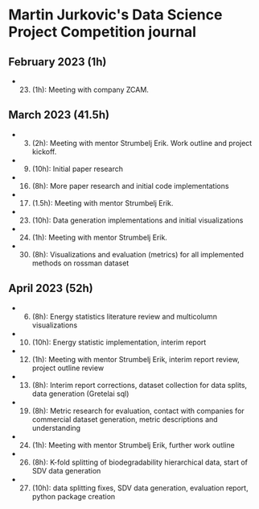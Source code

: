 # Martin Jurkovic's Data Science Project Competition journal

## February 2023 (1h)
* 23. (1h): Meeting with company ZCAM. 

## March 2023 (41.5h)
* 3. (2h): Meeting with mentor Strumbelj Erik. Work outline and project kickoff.
* 9. (10h): Initial paper research
* 16. (8h): More paper research and initial code implementations
* 17. (1.5h): Meeting with mentor Strumbelj Erik.
* 23. (10h): Data generation implementations and initial visualizations
* 24. (1h): Meeting with mentor Strumbelj Erik.
* 30. (8h): Visualizations and evaluation (metrics) for all implemented methods on rossman dataset

## April 2023 (52h)
* 6. (8h): Energy statistics literature review and multicolumn visualizations
* 10. (10h): Energy statistic implementation, interim report
* 12. (1h): Meeting with mentor Strumbelj Erik, interim report review, project outline review
* 13. (8h): Interim report corrections, dataset collection for data splits, data generation (Gretelai sql)
* 19. (8h): Metric research for evaluation, contact with companies for commercial dataset generation, metric descriptions and understanding
* 24. (1h): Meeting with mentor Strumbelj Erik, further work outline
* 26. (8h): K-fold splitting of biodegradability hierarchical data, start of SDV data generation
* 27. (10h): data splitting fixes, SDV data generation, evaluation report, python package creation